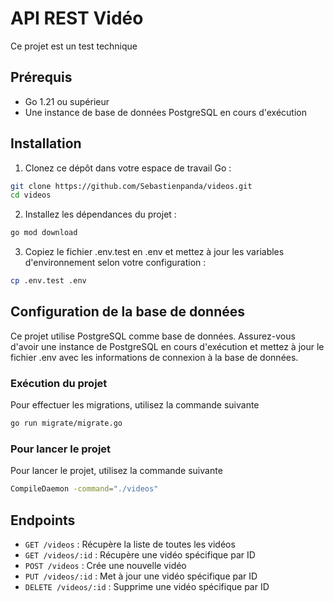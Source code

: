 # API REST Vidéo

Ce projet est un test technique

## Prérequis

- Go 1.21 ou supérieur
- Une instance de base de données PostgreSQL en cours d'exécution

## Installation

1. Clonez ce dépôt dans votre espace de travail Go :

```bash
git clone https://github.com/Sebastienpanda/videos.git
cd videos
```

2. Installez les dépendances du projet :

```bash
go mod download
```

3. Copiez le fichier .env.test en .env et mettez à jour les variables d'environnement selon votre configuration :

```bash
cp .env.test .env
```

## Configuration de la base de données

Ce projet utilise PostgreSQL comme base de données. Assurez-vous d'avoir une instance de PostgreSQL en cours d'exécution et mettez à jour le fichier .env avec les informations de connexion à la base de données.

### Exécution du projet

Pour effectuer les migrations, utilisez la commande suivante

```bash
go run migrate/migrate.go
```

### Pour lancer le projet

Pour lancer le projet, utilisez la commande suivante

```bash
CompileDaemon -command="./videos"
```

## Endpoints

- `GET /videos` : Récupère la liste de toutes les vidéos
- `GET /videos/:id` : Récupère une vidéo spécifique par ID
- `POST /videos` : Crée une nouvelle vidéo
- `PUT /videos/:id` : Met à jour une vidéo spécifique par ID
- `DELETE /videos/:id` : Supprime une vidéo spécifique par ID
